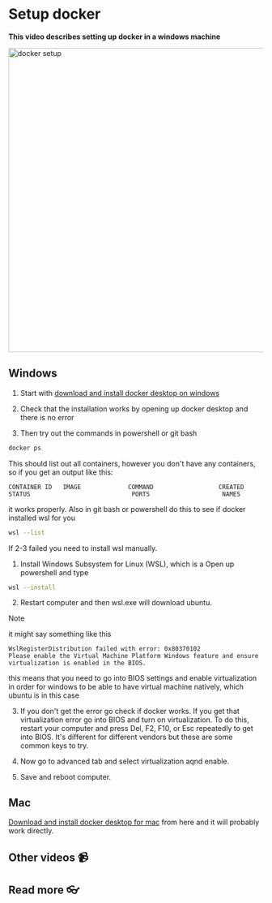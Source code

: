# Setup docker

**This video describes setting up docker in a windows machine**

<a href="https://youtu.be/Ds1S725l_EE" target="_blank">
<img src="https://github.com/kokchun/assets/blob/main/data_platform/.png?raw=true" alt="docker setup" width="600">
</a>

## Windows

1. Start with [download and install docker desktop on windows](https://docs.docker.com/desktop/setup/install/windows-install/)
 
2. Check that the installation works by opening up docker desktop and there is no error 

3. Then try out the commands in powershell or git bash 

```bash
docker ps
```

This should list out all containers, however you don't have any containers, so if you get an output like this:

`CONTAINER ID   IMAGE             COMMAND                  CREATED       STATUS                            PORTS                    NAMES`

it works properly. Also in git bash or powershell do this to see if docker installed wsl for you 

```bash
wsl --list
```

If 2-3 failed you need to install wsl manually. 

1. Install Windows Subsystem for Linux (WSL), which is a Open up powershell and type

```bash
wsl --install
```

2. Restart computer and then wsl.exe will download ubuntu.

> [!NOTE]
> it might say something like this
>
> ```
> WslRegisterDistribution failed with error: 0x80370102
>Please enable the Virtual Machine Platform Windows feature and ensure virtualization is enabled in the BIOS.
> ```
>
> this means that you need to go into BIOS settings and enable virtualization in order for windows to be able to have virtual machine natively, which ubuntu is in this case  

3. If you don't get the error go check if docker works. If you get that virtualization error go into BIOS and turn on virtualization. To do this, restart your computer and press Del, F2, F10, or Esc repeatedly to get into BIOS. It's different for different vendors but these are some common keys to try. 

4. Now go to advanced tab and select virtualization aqnd enable.

5. Save and reboot computer.



## Mac

[Download and install docker desktop for mac](https://docs.docker.com/desktop/setup/install/mac-install/) from here and it will probably work directly.




## Other videos 📹

## Read more 👓

